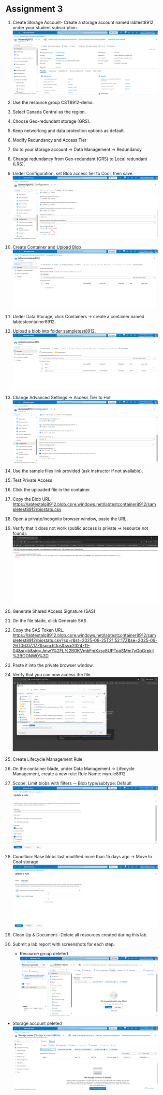 # Assignment 3

1.	Create Storage Account- Create a storage account named labtest8912 under your student subscription.
![alt text](i1.PNG)

2.	Use the resource group CST8912-demo.
3.	Select Canada Central as the region.
4.	Choose Geo-redundant storage (GRS).
5.	Keep networking and data protection options as default.
6.	Modify Redundancy and Access Tier

7.	Go to your storage account → Data Management → Redundancy
8.	Change redundancy from Geo-redundant (GRS) to Local redundant (LRS).
9.	Under Configuration, set Blob access tier to Cool, then save.
![alt text](i9.PNG)
10.	Create Container and Upload Blob
![alt text](i10.PNG)
11.	Under Data Storage, click Containers → create a container named labtestcontainer8912.
12.	Upload a blob into folder sampletest8912.
![alt text](i12.PNG)
13.	Change Advanced Settings → Access Tier to Hot
![alt text](i13.PNG)

14.	Use the sample files link provided (ask instructor if not available).

15.	Test Private Access
16.	Click the uploaded file in the container.
17.	Copy the Blob URL.
https://labtestalg8912.blob.core.windows.net/labtestcontainer8912/sampletest8912/biostats.csv

18.	Open a private/incognito browser window, paste the URL.
19.	Verify that it does not work (public access is private → resource not found).
![alt text](i19.PNG)
20.	Generate Shared Access Signature (SAS)
21.	On the file blade, click Generate SAS.
22.	Copy the SAS Token URL.
https://labtestalg8912.blob.core.windows.net/labtestcontainer8912/sampletest8912/biostats.csv?sp=r&st=2025-09-25T21:52:17Z&se=2025-09-26T06:07:17Z&spr=https&sv=2024-11-04&sr=b&sig=Jmw1%2FL%2BOKVmbFmXxsy8UPTopSMm7yGpGrpkjI%2BOONW0%3D
23.	Paste it into the private browser window.
24.	Verify that you can now access the file.
![alt text](i24.PNG)

25.	Create Lifecycle Management Rule
26.	On the container blade, under Data Management → Lifecycle Management, create a new rule: Rule Name: myrule8912
27.	Scope: Limit blobs with filters -- Blob type/subtype: Default
![alt text](i27.PNG)
28.	Condition: Base blobs last modified more than 15 days ago → Move to Cool storage
![alt text](i28.PNG)
29.	Clean Up & Document--Delete all resources created during this lab.

30.	Submit a lab report with screenshots for each step.
    - Resource group deleted
![alt text](i30.PNG)

   - Storage account deleted
![alt text](i30-1.PNG)
